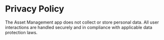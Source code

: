 # Privacy Policy

The Asset Management app does not collect or store personal data. All user interactions are handled securely and in compliance with applicable data protection laws.
